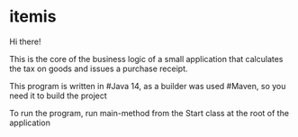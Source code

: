 # itemis

Hi there!

This is the сore of the business logic of a small application 
that calculates the tax on goods and issues a purchase receipt.

This program is written in #Java 14, 
as a builder was used #Maven, so you need it to build the project

To run the program, run main-method from the Start class 
at the root of the application
